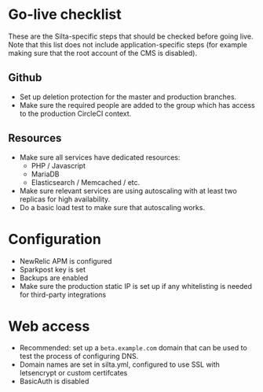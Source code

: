
# Go-live checklist

These are the Silta-specific steps that should be checked before going live. 
Note that this list does not include application-specific steps 
(for example making sure that the root account of the CMS is disabled).

## Github
- Set up deletion protection for the master and production branches.
- Make sure the required people are added to the group which has access to the production CircleCI context.

## Resources
- Make sure all services have dedicated resources:
  - PHP / Javascript 
  - MariaDB
  - Elasticsearch / Memcached / etc.
- Make sure relevant services are using autoscaling with at least two replicas 
  for high availability.
- Do a basic load test to make sure that autoscaling works.

# Configuration
- NewRelic APM is configured
- Sparkpost key is set
- Backups are enabled
- Make sure the production static IP is set up if any whitelisting is needed for third-party integrations

# Web access
- Recommended: set up a `beta.example.com` domain that can be used to test the process of configuring DNS.
- Domain names are set in silta.yml, configured to use SSL with letsencrypt or custom certifcates
- BasicAuth is disabled